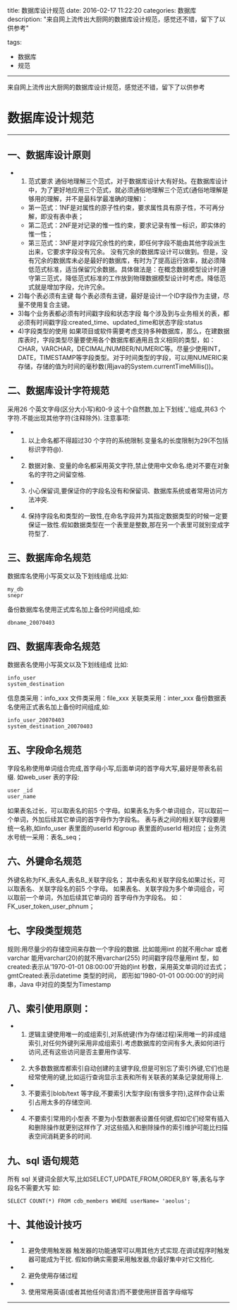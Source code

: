 title: 数据库设计规范
date: 2016-02-17 11:22:20
categories: 数据库 
description: "来自网上流传出大厨网的数据库设计规范，感觉还不错，留下了以供参考"

tags: 
- 数据库
- 规范

---
来自网上流传出大厨网的数据库设计规范，感觉还不错，留下了以供参考
<!-- more -->
# 数据库设计规范
---

## 一、数据库设计原则

- 1) 范式要求
通俗地理解三个范式，对于数据库设计大有好处。在数据库设计中，为了更好地应用三个范式，就必须通俗地理解三个范式(通俗地理解是够用的理解，并不是最科学最准确的理解)： 
    - 第一范式：1NF是对属性的原子性约束，要求属性具有原子性，不可再分解，即没有表中表； 
    - 第二范式：2NF是对记录的惟一性约束，要求记录有惟一标识，即实体的惟一性； 
    - 第三范式：3NF是对字段冗余性的约束，即任何字段不能由其他字段派生出来，它要求字段没有冗余。 
没有冗余的数据库设计可以做到。但是，没有冗余的数据库未必是最好的数据库，有时为了提高运行效率，就必须降低范式标准，适当保留冗余数据。具体做法是：在概念数据模型设计时遵守第三范式，降低范式标准的工作放到物理数据模型设计时考虑。降低范式就是增加字段，允许冗余。
- 2)每个表必须有主键
每个表必须有主键，最好是设计一个ID字段作为主键，尽量不使用复合主键。
- 3)每个业务表都必须有时间戳字段和状态字段
每个涉及到与业务相关的表，都必须有时间戳字段:created_time、updated_time和状态字段:status
- 4)字段类型的使用
    如果项目或软件需要考虑支持多种数据库，那么，在建数据库表时，字段类型尽量要使用各个数据库都通用且含义相同的类型，如：CHAR，VARCHAR，DECIMAL/NUMBER/NUMERIC等。尽量少使用INT，DATE，TIMESTAMP等字段类型。对于时间类型的字段，可以用NUMERIC来存储，存储的值为时间的毫秒数(用java的System.currentTimeMillis())。

## 二、数据库设计字符规范

采用26 个英文字母(区分大小写)和0-9 这十个自然数,加上下划线'_'组成,共63 个字符.不能出现其他字符(注释除外).
注意事项:
- 1) 以上命名都不得超过30 个字符的系统限制.变量名的长度限制为29(不包括标识字符@).
- 2) 数据对象、变量的命名都采用英文字符,禁止使用中文命名.绝对不要在对象名的字符之间留空格.
- 3) 小心保留词,要保证你的字段名没有和保留词、数据库系统或者常用访问方法冲突.
- 4) 保持字段名和类型的一致性,在命名字段并为其指定数据类型的时候一定要保证一致性.假如数据类型在一个表里是整数,那在另一个表里可就别变成字符型了.


## 三、数据库命名规范

数据库名使用小写英文以及下划线组成.比如:

```
my_db
snepr
```
备份数据库名使用正式库名加上备份时间组成,如:

```
dbname_20070403
```
## 四、数据库表命名规范

数据表名使用小写英文以及下划线组成
比如:

```
info_user
system_destination
```
信息类采用：info_xxx
文件类采用：file_xxx
关联类采用：inter_xxx
备份数据表名使用正式表名加上备份时间组成,如:

```
info_user_20070403
system_destination_20070403
```
## 五、字段命名规范

字段名称使用单词组合完成,首字母小写,后面单词的首字母大写,最好是带表名前缀.
如web_user 表的字段:

```
user _id
user_name
```
如果表名过长，可以取表名的前5 个字母。如果表名为多个单词组合，可以取前一个单词，外加后续其它单词的首字母作为字段名。
表与表之间的相关联字段要用统一名称,如info_user 表里面的userId 和group 表里面的userId 相对应；业务流水号统一采用：表名_seq；

## 六、外键命名规范

外键名称为FK_表名A_表名B_关联字段名；
其中表名和关联字段名如果过长，可以取表名、关联字段名的前5 个字母。
如果表名、关联字段为多个单词组合，可以取前一个单词，外加后续其它单词的
首字母作为字段名。
如：FK_user_token_user_phnum；


## 七、字段类型规范

规则:用尽量少的存储空间来存数一个字段的数据.
比如能用int 的就不用char 或者varchar
能用varchar(20)的就不用varchar(255)
时间戳字段尽量用int 型，如created:表示从'1970-01-01 08:00:00'开始的int 秒数，采用英文单词的过去式；gmtCreated:表示datetime 类型的时间，
即形如'1980-01-01 00:00:00'的时间串，Java 中对应的类型为Timestamp

## 八、索引使用原则：

- 1) 逻辑主键使用唯一的成组索引,对系统键(作为存储过程)采用唯一的非成组索引,对任何外键列采用非成组索引.考虑数据库的空间有多大,表如何进行访问,还有这些访问是否主要用作读写.
- 2) 大多数数据库都索引自动创建的主键字段,但是可别忘了索引外键,它们也是经常使用的键,比如运行查询显示主表和所有关联表的某条记录就用得上.
- 3) 不要索引blob/text 等字段,不要索引大型字段(有很多字符),这样作会让索引占用太多的存储空间.
- 4) 不要索引常用的小型表
不要为小型数据表设置任何键,假如它们经常有插入和删除操作就更别这样作了.对这些插入和删除操作的索引维护可能比扫描表空间消耗更多的时间.

## 九、sql 语句规范

所有 sql 关键词全部大写,比如SELECT,UPDATE,FROM,ORDER,BY 等,表名与字段名不需要大写
如:

```
SELECT COUNT(*) FROM cdb_members WHERE userName= 'aeolus';
```
## 十、其他设计技巧

- 1) 避免使用触发器
触发器的功能通常可以用其他方式实现.在调试程序时触发器可能成为干扰.
假如你确实需要采用触发器,你最好集中对它文档化.
- 2) 避免使用存储过程
- 3) 使用常用英语(或者其他任何语言)而不要使用拼音首字母缩写

---